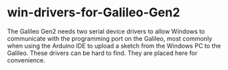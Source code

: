# win-drivers-for-Galileo-Gen2
The Galileo Gen2 needs two serial device drivers to allow Windows to communicate with the programming port on the Galileo, most commonly when using the Arduino IDE to upload a sketch from the Windows PC to the Galileo. These drivers can be hard to find. They are placed here for convenience.
